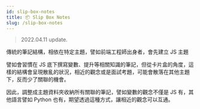 ```yaml
---
id: slip-box-notes
title: 📦 Slip Box Notes
slug: /slip-box-notes
---
```


> 2022.04.11 update.

傳統的筆記結構，相依在特定主題，譬如前端工程師出身者，會先建立 JS 主題

譬如會習慣在 JS 底下撰寫變數、提升等相關知識的筆記，但從卡片盒的角度，這樣的結構會呈現散亂的狀況，相近的觀念或是面試考題，可能會散落在其他主題下，反而少了關聯的機會。

因此，調整成主題資料夾收納所有關聯的筆記，譬如變數的觀念不僅是 JS 有，其他語言譬如 Python 也有，期望透過這種方式，讓相近的觀念可以互通。
